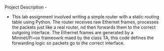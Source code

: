 Project Description - 

- This lab assignment involved writing a simple router with a static routing table using Python. The router receives raw Ethernet frames, processes the packets just
like a real router, nd then forwards them to the correct outgoing interface. The Ethernet frames are generated by a Mininet/Pi=ox frameowrk maed by the class TA, 
this code defines the forwarding logic so packets go to the correct interface.
